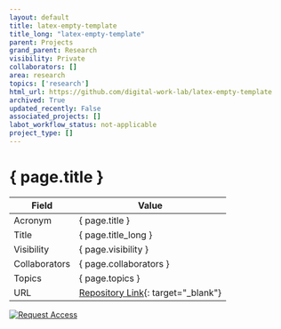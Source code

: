 ```yaml
---
layout: default
title: latex-empty-template
title_long: "latex-empty-template"
parent: Projects
grand_parent: Research
visibility: Private
collaborators: []
area: research
topics: ['research']
html_url: https://github.com/digital-work-lab/latex-empty-template
archived: True
updated_recently: False
associated_projects: []
labot_workflow_status: not-applicable
project_type: []
---
```


# { page.title }

Field               | Value
------------------- | ----------------------------------
Acronym             | { page.title }
Title               | { page.title_long }
Visibility          | { page.visibility }
Collaborators       | { page.collaborators }
Topics              | { page.topics }
URL                 | [Repository Link](https://github.com/digital-work-lab/latex-empty-template){: target="_blank"}

[![Request Access](https://img.shields.io/badge/Request-Access-blue?style=for-the-badge)](https://github.com/digital-work-lab/latex-empty-template/issues/new?assignees=geritwagner&labels=access+request&template=request-repo-access.md&title=%5BAccess+Request%5D+Request+for+access+to+repository)

